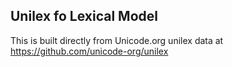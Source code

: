 Unilex fo Lexical Model
----------------------

This is built directly from Unicode.org unilex data at
https://github.com/unicode-org/unilex
